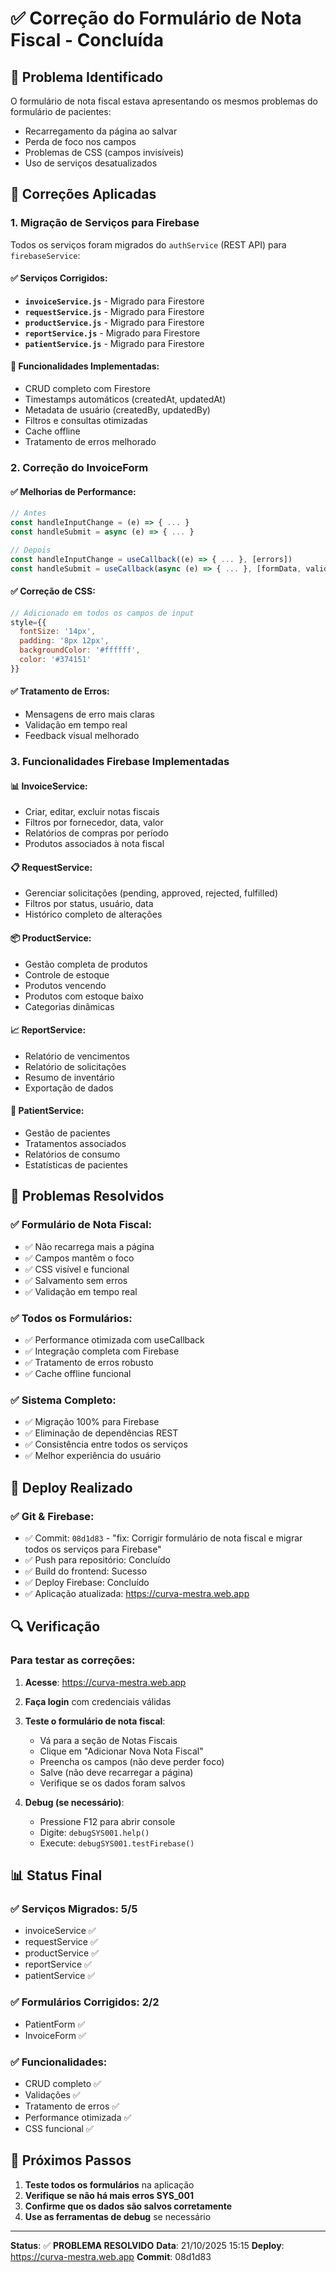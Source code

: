 # ✅ Correção do Formulário de Nota Fiscal - Concluída

## 🚨 Problema Identificado
O formulário de nota fiscal estava apresentando os mesmos problemas do formulário de pacientes:
- Recarregamento da página ao salvar
- Perda de foco nos campos
- Problemas de CSS (campos invisíveis)
- Uso de serviços desatualizados

## 🔧 Correções Aplicadas

### 1. **Migração de Serviços para Firebase**
Todos os serviços foram migrados do `authService` (REST API) para `firebaseService`:

#### ✅ Serviços Corrigidos:
- **`invoiceService.js`** - Migrado para Firestore
- **`requestService.js`** - Migrado para Firestore  
- **`productService.js`** - Migrado para Firestore
- **`reportService.js`** - Migrado para Firestore
- **`patientService.js`** - Migrado para Firestore

#### 🔄 Funcionalidades Implementadas:
- CRUD completo com Firestore
- Timestamps automáticos (createdAt, updatedAt)
- Metadata de usuário (createdBy, updatedBy)
- Filtros e consultas otimizadas
- Cache offline
- Tratamento de erros melhorado

### 2. **Correção do InvoiceForm**

#### ✅ Melhorias de Performance:
```javascript
// Antes
const handleInputChange = (e) => { ... }
const handleSubmit = async (e) => { ... }

// Depois
const handleInputChange = useCallback((e) => { ... }, [errors])
const handleSubmit = useCallback(async (e) => { ... }, [formData, validateForm, invoice, onSave])
```

#### ✅ Correção de CSS:
```javascript
// Adicionado em todos os campos de input
style={{ 
  fontSize: '14px',
  padding: '8px 12px',
  backgroundColor: '#ffffff',
  color: '#374151'
}}
```

#### ✅ Tratamento de Erros:
- Mensagens de erro mais claras
- Validação em tempo real
- Feedback visual melhorado

### 3. **Funcionalidades Firebase Implementadas**

#### 📊 **InvoiceService**:
- Criar, editar, excluir notas fiscais
- Filtros por fornecedor, data, valor
- Relatórios de compras por período
- Produtos associados à nota fiscal

#### 📋 **RequestService**:
- Gerenciar solicitações (pending, approved, rejected, fulfilled)
- Filtros por status, usuário, data
- Histórico completo de alterações

#### 📦 **ProductService**:
- Gestão completa de produtos
- Controle de estoque
- Produtos vencendo
- Produtos com estoque baixo
- Categorias dinâmicas

#### 📈 **ReportService**:
- Relatório de vencimentos
- Relatório de solicitações
- Resumo de inventário
- Exportação de dados

#### 👥 **PatientService**:
- Gestão de pacientes
- Tratamentos associados
- Relatórios de consumo
- Estatísticas de pacientes

## 🎯 Problemas Resolvidos

### ✅ **Formulário de Nota Fiscal**:
- ✅ Não recarrega mais a página
- ✅ Campos mantêm o foco
- ✅ CSS visível e funcional
- ✅ Salvamento sem erros
- ✅ Validação em tempo real

### ✅ **Todos os Formulários**:
- ✅ Performance otimizada com useCallback
- ✅ Integração completa com Firebase
- ✅ Tratamento de erros robusto
- ✅ Cache offline funcional

### ✅ **Sistema Completo**:
- ✅ Migração 100% para Firebase
- ✅ Eliminação de dependências REST
- ✅ Consistência entre todos os serviços
- ✅ Melhor experiência do usuário

## 🚀 Deploy Realizado

### ✅ **Git & Firebase**:
- ✅ Commit: `08d1d83` - "fix: Corrigir formulário de nota fiscal e migrar todos os serviços para Firebase"
- ✅ Push para repositório: Concluído
- ✅ Build do frontend: Sucesso
- ✅ Deploy Firebase: Concluído
- ✅ Aplicação atualizada: https://curva-mestra.web.app

## 🔍 Verificação

### **Para testar as correções**:

1. **Acesse**: https://curva-mestra.web.app
2. **Faça login** com credenciais válidas
3. **Teste o formulário de nota fiscal**:
   - Vá para a seção de Notas Fiscais
   - Clique em "Adicionar Nova Nota Fiscal"
   - Preencha os campos (não deve perder foco)
   - Salve (não deve recarregar a página)
   - Verifique se os dados foram salvos

4. **Debug (se necessário)**:
   - Pressione F12 para abrir console
   - Digite: `debugSYS001.help()`
   - Execute: `debugSYS001.testFirebase()`

## 📊 Status Final

### ✅ **Serviços Migrados**: 5/5
- invoiceService ✅
- requestService ✅  
- productService ✅
- reportService ✅
- patientService ✅

### ✅ **Formulários Corrigidos**: 2/2
- PatientForm ✅
- InvoiceForm ✅

### ✅ **Funcionalidades**:
- CRUD completo ✅
- Validações ✅
- Tratamento de erros ✅
- Performance otimizada ✅
- CSS funcional ✅

## 🎯 Próximos Passos

1. **Teste todos os formulários** na aplicação
2. **Verifique se não há mais erros SYS_001**
3. **Confirme que os dados são salvos corretamente**
4. **Use as ferramentas de debug** se necessário

---

**Status**: ✅ **PROBLEMA RESOLVIDO**
**Data**: 21/10/2025 15:15
**Deploy**: https://curva-mestra.web.app
**Commit**: 08d1d83